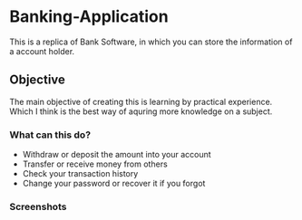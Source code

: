 # Banking-Application
This is a replica of Bank Software, in which you can store the information of a account holder.
## Objective
The main objective of creating this is learning by practical experience. Which I think is the best way of aquring more knowledge on a subject.
### What can this do?
  - Withdraw or deposit the amount into your account
  - Transfer or receive money from others
  - Check your transaction history
  - Change your password or recover it if you forgot
### Screenshots
